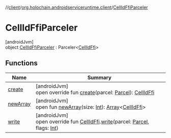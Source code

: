 //[client](../../../index.md)/[org.holochain.androidserviceruntime.client](../index.md)/[CellIdFfiParceler](index.md)

# CellIdFfiParceler

[androidJvm]\
object [CellIdFfiParceler](index.md) : Parceler&lt;[CellIdFfi](../-cell-id-ffi/index.md)&gt;

## Functions

| Name | Summary |
|---|---|
| [create](create.md) | [androidJvm]<br>open override fun [create](create.md)(parcel: [Parcel](https://developer.android.com/reference/kotlin/android/os/Parcel.html)): [CellIdFfi](../-cell-id-ffi/index.md) |
| [newArray](../-runtime-network-config-ffi-parceler/index.md#-1206408188%2FFunctions%2F275946699) | [androidJvm]<br>open fun [newArray](../-runtime-network-config-ffi-parceler/index.md#-1206408188%2FFunctions%2F275946699)(size: [Int](https://kotlinlang.org/api/core/kotlin-stdlib/kotlin/-int/index.html)): [Array](https://kotlinlang.org/api/core/kotlin-stdlib/kotlin/-array/index.html)&lt;[CellIdFfi](../-cell-id-ffi/index.md)&gt; |
| [write](write.md) | [androidJvm]<br>open override fun [CellIdFfi](../-cell-id-ffi/index.md).[write](write.md)(parcel: [Parcel](https://developer.android.com/reference/kotlin/android/os/Parcel.html), flags: [Int](https://kotlinlang.org/api/core/kotlin-stdlib/kotlin/-int/index.html)) |